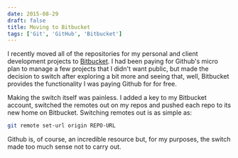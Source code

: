 ```yaml
---
date: 2015-08-29
draft: false
title: Moving to Bitbucket
tags: ['Git', 'GitHub', 'Bitbucket']
---
```


I recently moved all of the repositories for my personal and client development projects to [Bitbucket](http://bitbucket.org).<!-- excerpt --> I had been paying for Github's micro plan to manage a few projects that I didn't want public, but made the decision to switch after exploring a bit more and seeing that, well, Bitbucket provides the functionality I was paying Github for for free.

Making the switch itself was painless. I added a key to my Bitbucket account, switched the remotes out on my repos and pushed each repo to its new home on Bitbucket. Switching remotes out is as simple as:

```bash
git remote set-url origin REPO-URL
```

Github is, of course, an incredible resource but, for my purposes, the switch made too much sense not to carry out.
